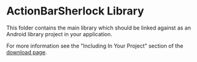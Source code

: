 ActionBarSherlock Library
=========================

This folder contains the main library which should be linked against as an
Android library project in your application.

For more information see the "Including In Your Project" section of the
[download page][1].






 [1]: http://actionbarsherlock.com/download.html
